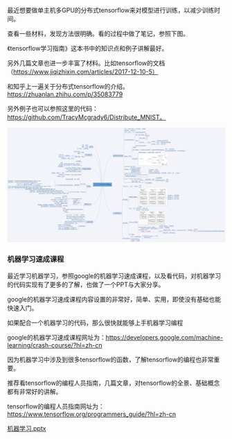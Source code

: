 最近想要做单主机多GPU的分布式tensorflow来对模型进行训练，以减少训练时间。

查看一些材料，发现方法很明确。看的过程中做了笔记，参照下图。

《tensorflow学习指南》这本书中的知识点和例子讲解最好。

另外几篇文章也进一步丰富了材料。比如tensorflow的文档（https://www.jiqizhixin.com/articles/2017-12-10-5）

和知乎上一遍关于分布式tensorflow的介绍。https://zhuanlan.zhihu.com/p/35083779

另外例子也可以参照这里的代码：https://github.com/TracyMcgrady6/Distribute_MNIST。



![img](01-资料.assets/分布式TensorFlow.png)





### 机器学习速成课程



最近学习机器学习，参照google的机器学习速成课程，以及看代码，对机器学习的代码实现有了更多的了解，也做了一个PPT与大家分享。

google的机器学习速成课程内容设置的非常好，简单、实用，即使没有基础也能快速入门。

如果配合一个机器学习的代码，那么很快就能够上手机器学习编程

google的机器学习速成课程网址为：https://developers.google.com/machine-learning/crash-course/?hl=zh-cn





因为机器学习中涉及到很多tensorflow的函数，了解tensorflow的编程也非常重要。

推荐看tensorflow的编程人员指南，几篇文章，对tensorflow的全景、基础概念都有非常好的讲解。

tensorflow的编程人员指南网址为：https://www.tensorflow.org/programmers_guide/?hl=zh-cn



 [机器学习.pptx](.\01-资料.assets\机器学习.pptx) 



